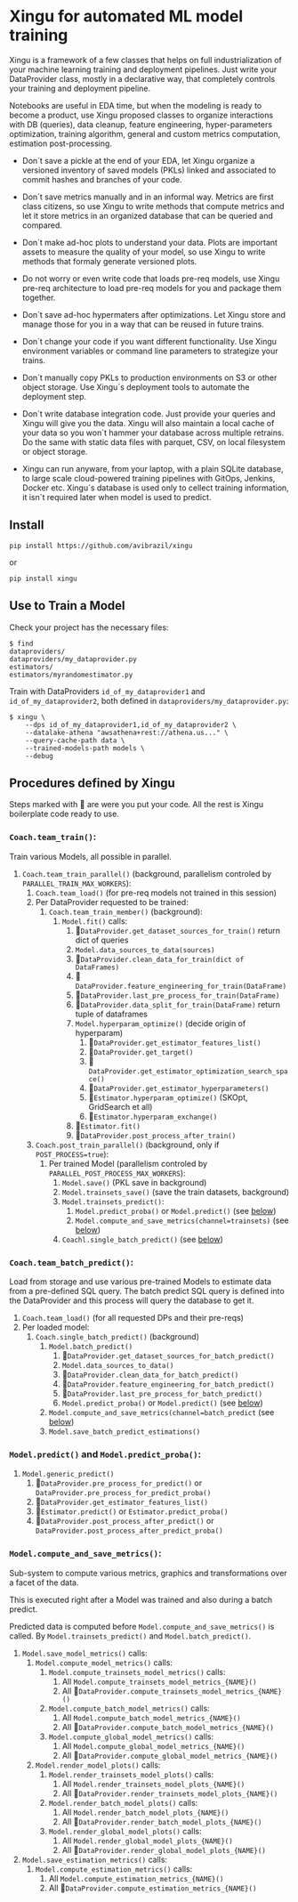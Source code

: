 # Xingu for automated ML model training

Xingu is a framework of a few classes that helps on full industrialization of
your machine learning training and deployment pipelines. Just write your
DataProvider class, mostly in a declarative way, that completely controls
your training and deployment pipeline.

Notebooks are useful in EDA time, but when the modeling is ready to become
a product, use Xingu proposed classes to organize interactions with DB
(queries), data cleanup, feature engineering, hyper-parameters optimization,
training algorithm, general and custom metrics computation, estimation
post-processing.

- Don´t save a pickle at the end of your EDA, let Xingu organize a versioned
  inventory of saved models (PKLs) linked and associated to commit hashes and
  branches of your code.

- Don´t save metrics manually and in an informal way. Metrics are first class
  citizens, so use Xingu to write methods that compute metrics and let it
  store metrics in an organized database that can be queried and compared.

- Don´t make ad-hoc plots to understand your data. Plots are important assets
  to measure the quality of your model, so use Xingu to write methods that
  formaly generate versioned plots.

- Do not worry or even write code that loads pre-req models, use Xingu pre-req
  architecture to load pre-req models for you and package them together.

- Don´t save ad-hoc hypermaters after optimizations. Let Xingu store and manage
  those for you in a way that can be reused in future trains.
  
- Don´t change your code if you want different functionality. Use Xingu
  environment variables or command line parameters to strategize your trains.

- Don´t manually copy PKLs to production environments on S3 or other object
  storage. Use Xingu´s deployment tools to automate the deployment step.
  
- Don´t write database integration code. Just provide your queries and Xingu
  will give you the data. Xingu will also maintain a local cache of your data
  so you won´t hammer your database across multiple retrains. Do the same with
  static data files with parquet, CSV, on local filesystem or object storage.
  
- Xingu can run anyware, from your laptop, with a plain SQLite database, to
  large scale cloud-powered training pipelines with GitOps, Jenkins, Docker
  etc. Xingu´s database is used only to cellect training information, it isn´t
  required later when model is used to predict.

## Install
```shell
pip install https://github.com/avibrazil/xingu
```

or

```shell
pip install xingu
```

## Use to Train a Model
Check your project has the necessary files:
```shell
$ find
dataproviders/
dataproviders/my_dataprovider.py
estimators/
estimators/myrandomestimator.py
```
Train with DataProviders `id_of_my_dataprovider1` and `id_of_my_dataprovider2`, both defined in `dataproviders/my_dataprovider.py`:
```shell
$ xingu \
    --dps id_of_my_dataprovider1,id_of_my_dataprovider2 \
    --datalake-athena "awsathena+rest://athena.us..." \
    --query-cache-path data \
    --trained-models-path models \
    --debug
```

## Procedures defined by Xingu

Steps marked with 💫 are were you put your code. All the rest is Xingu boilerplate code ready to use.

### `Coach.team_train()`:

Train various Models, all possible in parallel.

1. `Coach.team_train_parallel()` (background, parallelism controled by `PARALLEL_TRAIN_MAX_WORKERS`):
    1. `Coach.team_load()` (for pre-req models not trained in this session)
    2. Per DataProvider requested to be trained:
        1. `Coach.team_train_member()` (background):
            1. `Model.fit()` calls:
                1. 💫`DataProvider.get_dataset_sources_for_train()` return dict of queries
                2. `Model.data_sources_to_data(sources)`
                3. 💫`DataProvider.clean_data_for_train(dict of DataFrames)`
                4. 💫`DataProvider.feature_engineering_for_train(DataFrame)`
                5. 💫`DataProvider.last_pre_process_for_train(DataFrame)`
                6. 💫`DataProvider.data_split_for_train(DataFrame)` return tuple of dataframes
                7. `Model.hyperparam_optimize()` (decide origin of hyperparam)
                    1. 💫`DataProvider.get_estimator_features_list()`
                    2. 💫`DataProvider.get_target()`
                    3. 💫`DataProvider.get_estimator_optimization_search_space()`
                    4. 💫`DataProvider.get_estimator_hyperparameters()`
                    5. 💫`Estimator.hyperparam_optimize()` (SKOpt, GridSearch et all)
                    6. 💫`Estimator.hyperparam_exchange()`
                9. 💫`Estimator.fit()`
                10. 💫`DataProvider.post_process_after_train()`
    2. `Coach.post_train_parallel()` (background, only if `POST_PROCESS=true`):
        1. Per trained Model (parallelism controled by `PARALLEL_POST_PROCESS_MAX_WORKERS`):
            1. `Model.save()` (PKL save in background)
            2. `Model.trainsets_save()` (save the train datasets, background)
            3. `Model.trainsets_predict()`:
                1. `Model.predict_proba()` or `Model.predict()` (see [below](#predict))
                2. `Model.compute_and_save_metrics(channel=trainsets)` (see [below](#metrics))
            4. `Coachl.single_batch_predict()` (see [below](#batch))



<a id='batch'></a>
### `Coach.team_batch_predict()`:

Load from storage and use various pre-trained Models to estimate data from a pre-defined SQL query.
The batch predict SQL query is defined into the DataProvider and this process will query the database
to get it.

1. `Coach.team_load()` (for all requested DPs and their pre-reqs)
2. Per loaded model:
    1. `Coach.single_batch_predict()` (background)
        1. `Model.batch_predict()`
            1. 💫`DataProvider.get_dataset_sources_for_batch_predict()`
            2. `Model.data_sources_to_data()`
            3. 💫`DataProvider.clean_data_for_batch_predict()`
            4. 💫`DataProvider.feature_engineering_for_batch_predict()`
            5. 💫`DataProvider.last_pre_process_for_batch_predict()`
            6. `Model.predict_proba()` or `Model.predict()` (see [below](#predict))
        2. `Model.compute_and_save_metrics(channel=batch_predict` (see [below](#metrics))
        3. `Model.save_batch_predict_estimations()`


<a id='predict'></a>
### `Model.predict()` and `Model.predict_proba()`:

1. `Model.generic_predict()`
    1. 💫`DataProvider.pre_process_for_predict()` or `DataProvider.pre_process_for_predict_proba()`
    2. 💫`DataProvider.get_estimator_features_list()`
    3. 💫`Estimator.predict()` or `Estimator.predict_proba()`
    4. 💫`DataProvider.post_process_after_predict()` or `DataProvider.post_process_after_predict_proba()`


<a id='metrics'></a>
### `Model.compute_and_save_metrics()`:

Sub-system to compute various metrics, graphics and transformations over
a facet of the data.

This is executed right after a Model was trained and also during a batch predict.

Predicted data is computed before `Model.compute_and_save_metrics()` is called.
By `Model.trainsets_predict()` and `Model.batch_predict()`.

1. `Model.save_model_metrics()` calls:
    1. `Model.compute_model_metrics()` calls:
        1. `Model.compute_trainsets_model_metrics()` calls:
            1. All `Model.compute_trainsets_model_metrics_{NAME}()`
            2. All 💫`DataProvider.compute_trainsets_model_metrics_{NAME}()`
        2. `Model.compute_batch_model_metrics()` calls:
            1. All `Model.compute_batch_model_metrics_{NAME}()`
            2. All 💫`DataProvider.compute_batch_model_metrics_{NAME}()`
        3. `Model.compute_global_model_metrics()` calls:
            1. All `Model.compute_global_model_metrics_{NAME}()`
            2. All 💫`DataProvider.compute_global_model_metrics_{NAME}()`
    2. `Model.render_model_plots()` calls:
        1. `Model.render_trainsets_model_plots()` calls:
            1. All `Model.render_trainsets_model_plots_{NAME}()`
            3. All 💫`DataProvider.render_trainsets_model_plots_{NAME}()`
        2. `Model.render_batch_model_plots()` calls:
            1. All `Model.render_batch_model_plots_{NAME}()`
            3. All 💫`DataProvider.render_batch_model_plots_{NAME}()`
        3. `Model.render_global_model_plots()` calls:
            1. All `Model.render_global_model_plots_{NAME}()`
            3. All 💫`DataProvider.render_global_model_plots_{NAME}()`
2. `Model.save_estimation_metrics()` calls:
    1. `Model.compute_estimation_metrics()` calls:
        1. All `Model.compute_estimation_metrics_{NAME}()`
        2. All 💫`DataProvider.compute_estimation_metrics_{NAME}()`
